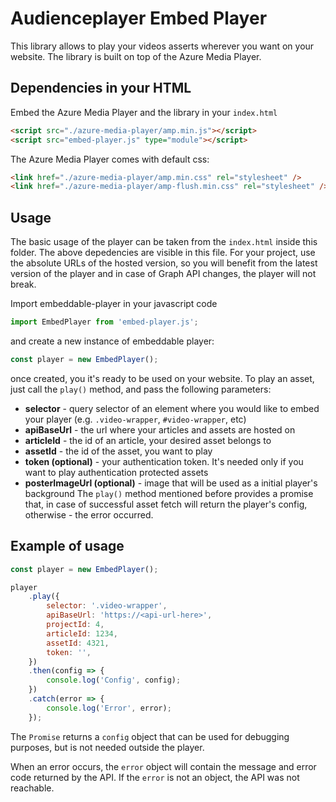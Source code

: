 # Audienceplayer Embed Player

This library allows to play your videos asserts wherever you want on your website. The library is built on top of the Azure Media Player.

## Dependencies in your HTML

Embed the Azure Media Player and the library in your `index.html`

```html
<script src="./azure-media-player/amp.min.js"></script>
<script src="embed-player.js" type="module"></script>
```

The Azure Media Player comes with default css:

```html
<link href="./azure-media-player/amp.min.css" rel="stylesheet" />
<link href="./azure-media-player/amp-flush.min.css" rel="stylesheet" />
```

## Usage

The basic usage of the player can be taken from the `index.html` inside this folder. The above depedencies are visible in this file.
For your project, use the absolute URLs of the hosted version, so you will benefit from the latest version of the player and in case of Graph API changes, the player will not break.

Import embeddable-player in your javascript code

```javascript
import EmbedPlayer from 'embed-player.js';
```

and create a new instance of embeddable player:

```javascript
const player = new EmbedPlayer();
```

once created, you it's ready to be used on your website. To play an asset, just call
the `play()` method, and pass the following parameters:

-   **selector** - query selector of an element where you would like to embed your player
    (e.g. `.video-wrapper`, `#video-wrapper`, etc)
-   **apiBaseUrl** - the url where your articles and assets are hosted on
-   **articleId** - the id of an article, your desired asset belongs to
-   **assetId** - the id of the asset, you want to play
-   **token (optional)** - your authentication token. It's needed only if you want to play
    authentication protected assets
-   **posterImageUrl (optional)** - image that will be used as a initial player's background
    The `play()` method mentioned before provides a promise that, in case of successful asset fetch will
    return the player's config, otherwise - the error occurred.

## Example of usage

```javascript
const player = new EmbedPlayer();

player
    .play({
        selector: '.video-wrapper',
        apiBaseUrl: 'https://<api-url-here>',
        projectId: 4,
        articleId: 1234,
        assetId: 4321,
        token: '',
    })
    .then(config => {
        console.log('Config', config);
    })
    .catch(error => {
        console.log('Error', error);
    });
```

The `Promise` returns a `config` object that can be used for debugging purposes, but is not needed outside the player.

When an error occurs, the `error` object will contain the message and error code returned by the API. If the `error` is not an object, the API was not reachable.   
